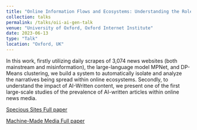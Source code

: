 ```yaml
---
title: "Online Information Flows and Ecosystems: Understanding the Role of Misinformation and AI-Generated Media"
collection: talks
permalink: /talks/oii-ai-gen-talk
venue: "University of Oxford, Oxford Internet Institute"
date: 2023-06-13
type: "Talk"
location: "Oxford, UK"
---
```


In this work, firstly utilizing daily scrapes of 3,074 news websites (both mainstream and misinformation), the large-language model MPNet, and DP-Means clustering, we build a system to automatically isolate and analyze the narratives being spread within online ecosystems. Secondly, to understand the impact of AI-Written content, we present one of the first large-scale studies of the prevalence of AI-written articles within online news media.

[Specious Sites Full paper](https://www.hanshanley.com/files/Specious_Sites.pdf)

[Machine-Made Media Full paper](https://www.hanshanley.com/files/machine_made.pdf)
